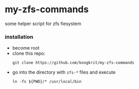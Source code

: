 # my-zfs-commands
some helper script for zfs fiesystem

### installation

- become root
- clone this repo:
  ```
  git clone https://github.com/kongkrit/my-zfs-commands
  ```
- go into the directory with `zfs-*` files and execute
  ```
  ln -fs ${PWD}/* /usr/local/bin
  ```
